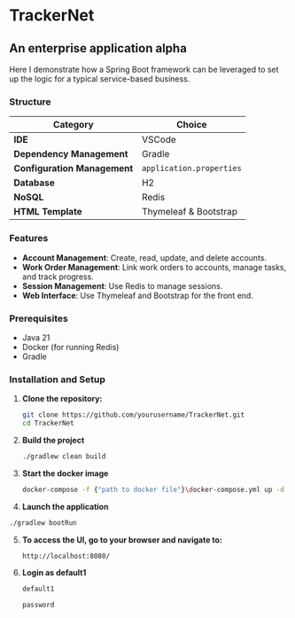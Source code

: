 # TrackerNet
## An enterprise application alpha

Here I demonstrate how a Spring Boot framework can be leveraged to set up the logic for a typical service-based business.

### Structure
| Category                   | Choice                 |
|----------------------------|------------------------|
| **IDE**                    | VSCode                 | 
| **Dependency Management**  | Gradle                 | 
| **Configuration Management** | `application.properties` |
| **Database**               | H2                     | 
| **NoSQL**                  | Redis                  | 
| **HTML Template**          | Thymeleaf & Bootstrap  |

### Features
- **Account Management**: Create, read, update, and delete accounts.
- **Work Order Management**: Link work orders to accounts, manage tasks, and track progress.
- **Session Management**: Use Redis to manage sessions.
- **Web Interface**: Use Thymeleaf and Bootstrap for the front end.

### Prerequisites
- Java 21
- Docker (for running Redis)
- Gradle

### Installation and Setup
1. **Clone the repository:**
   ```sh
   git clone https://github.com/yourusername/TrackerNet.git
   cd TrackerNet
2. **Build the project**
   ```sh
   ./gradlew clean build
   ```
3. **Start the docker image**
   ```sh
   docker-compose -f {"path to docker file"}\docker-compose.yml up -d
   ```
4. **Launch the application**
  ```sh
  ./gradlew bootRun
  ```
5. **To access the UI, go to your browser and navigate to:**
   ```sh
   http://localhost:8080/
   ```
6. **Login as default1**
   ```sh
   default1
   ```
   ```sh
   password
   ```
   
